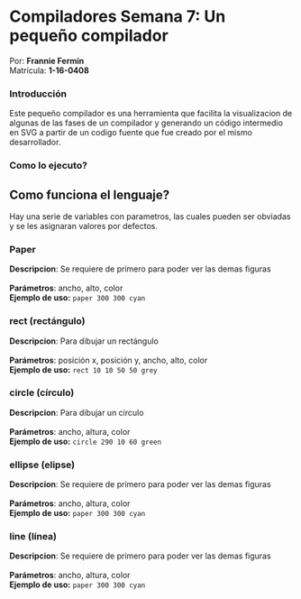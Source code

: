 # Compiladores Semana 7: Un pequeño compilador

Por: **Frannie Fermin** \
Matrícula: **1-16-0408**


### Introducción
Este pequeño compilador es una herramienta que facilita la visualizacion de algunas de las fases de un compilador y generando un código intermedio en SVG a partir de un codigo fuente que fue creado por el mismo desarrollador. 

### Como lo ejecuto?

## Como funciona el lenguaje?

Hay una serie de variables con parametros, las cuales pueden ser obviadas y se les asignaran valores por defectos. 

### Paper
**Descripcion**: Se requiere de primero para poder ver las demas figuras \
\
**Parámetros**: ancho, alto, color \
**Ejemplo de uso:** ```paper 300 300 cyan```


### rect (rectángulo)
**Descripcion**: Para dibujar un rectángulo \
\
**Parámetros**: posición x, posición y, ancho, alto, color \
**Ejemplo de uso:** ```rect 10 10 50 50 grey```

### circle (círculo)
**Descripcion**: Para dibujar un circulo \
\
**Parámetros**: ancho, altura, color \
**Ejemplo de uso:** ```circle 290 10 60 green```

### ellipse (elipse)
**Descripcion**: Se requiere de primero para poder ver las demas figuras \
\
**Parámetros**: ancho, altura, color \
**Ejemplo de uso:** ```paper 300 300 cyan```

### line (línea)
**Descripcion**: Se requiere de primero para poder ver las demas figuras \
\
**Parámetros**: ancho, altura, color \
**Ejemplo de uso:** ```paper 300 300 cyan```
